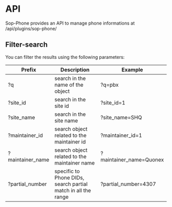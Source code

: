 # API

Sop-Phone provides an API to manage phone informations at /api/plugins/sop-phone/

## Filter-search

You can filter the results using the following parameters:

| Prefix | Description | Example |
| ------- | ----------- | ---- |
| ?q | search in the name of the object | ?q=pbx |
| ?site_id | search in the site id | ?site_id=1 |
| ?site_name | search in the site name | ?site_name=SHQ |
| ?maintainer_id | search object related to the maintainer id | ?maintainer_id=1 |
| ?maintainer_name | search object related to the maintainer name | ?maintainer_name=Quonex |
| ?partial_number | specific to Phone DIDs, search partial match in all the range | ?partial_number=4307 |

